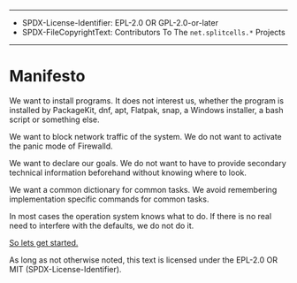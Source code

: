 ----
* SPDX-License-Identifier: EPL-2.0 OR GPL-2.0-or-later
* SPDX-FileCopyrightText: Contributors To The `net.splitcells.*` Projects
----
# Manifesto
We want to install programs.
It does not interest us, whether the program is installed by PackageKit, dnf, apt, Flatpak, snap, a Windows installer, a bash script or something else.

We want to block network traffic of the system.
We do not want to activate the panic mode of Firewalld.

We want to declare our goals.
We do not want to have to provide secondary technical information beforehand without knowing where to look.

We want a common dictionary for common tasks.
We avoid remembering implementation specific commands for common tasks.

In most cases the operation system knows what to do.
If there is no real need to interfere with the defaults, we do not do it.

[So lets get started.](./manual/setup.md)

As long as not otherwise noted,
this text is licensed under the EPL-2.0 OR MIT (SPDX-License-Identifier).
